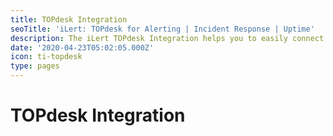 ```yaml
---
title: TOPdesk Integration
seoTitle: 'iLert: TOPdesk for Alerting | Incident Response | Uptime'
description: The iLert TOPdesk Integration helps you to easily connect to TOPdesk.
date: '2020-04-23T05:02:05.000Z'
icon: ti-topdesk
type: pages
---
```


# TOPdesk Integration



